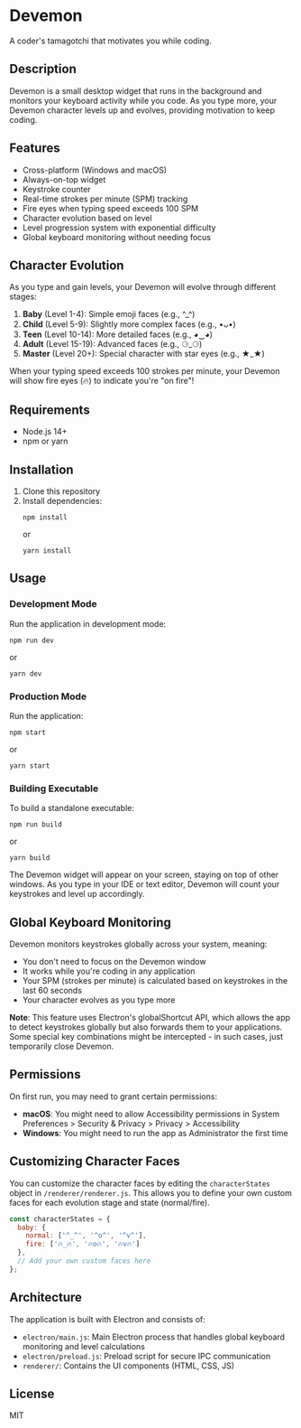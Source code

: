# Devemon

A coder's tamagotchi that motivates you while coding.

## Description

Devemon is a small desktop widget that runs in the background and monitors your keyboard activity while you code. As you type more, your Devemon character levels up and evolves, providing motivation to keep coding.

## Features

- Cross-platform (Windows and macOS)
- Always-on-top widget
- Keystroke counter
- Real-time strokes per minute (SPM) tracking
- Fire eyes when typing speed exceeds 100 SPM
- Character evolution based on level
- Level progression system with exponential difficulty
- Global keyboard monitoring without needing focus

## Character Evolution

As you type and gain levels, your Devemon will evolve through different stages:

1. **Baby** (Level 1-4): Simple emoji faces (e.g., ^_^)
2. **Child** (Level 5-9): Slightly more complex faces (e.g., •ᴗ•)
3. **Teen** (Level 10-14): More detailed faces (e.g., ◕‿◕)
4. **Adult** (Level 15-19): Advanced faces (e.g., ⚆_⚆)
5. **Master** (Level 20+): Special character with star eyes (e.g., ★_★)

When your typing speed exceeds 100 strokes per minute, your Devemon will show fire eyes (🔥) to indicate you're "on fire"!

## Requirements

- Node.js 14+
- npm or yarn

## Installation

1. Clone this repository
2. Install dependencies:
   ```
   npm install
   ```
   or
   ```
   yarn install
   ```

## Usage

### Development Mode

Run the application in development mode:

```
npm run dev
```

or

```
yarn dev
```

### Production Mode

Run the application:

```
npm start
```

or

```
yarn start
```

### Building Executable

To build a standalone executable:

```
npm run build
```

or

```
yarn build
```

The Devemon widget will appear on your screen, staying on top of other windows. As you type in your IDE or text editor, Devemon will count your keystrokes and level up accordingly.

## Global Keyboard Monitoring

Devemon monitors keystrokes globally across your system, meaning:

- You don't need to focus on the Devemon window
- It works while you're coding in any application
- Your SPM (strokes per minute) is calculated based on keystrokes in the last 60 seconds
- Your character evolves as you type more

**Note**: This feature uses Electron's globalShortcut API, which allows the app to detect keystrokes globally but also forwards them to your applications. Some special key combinations might be intercepted - in such cases, just temporarily close Devemon.

## Permissions

On first run, you may need to grant certain permissions:

- **macOS**: You might need to allow Accessibility permissions in System Preferences > Security & Privacy > Privacy > Accessibility
- **Windows**: You might need to run the app as Administrator the first time

## Customizing Character Faces

You can customize the character faces by editing the `characterStates` object in `/renderer/renderer.js`. This allows you to define your own custom faces for each evolution stage and state (normal/fire).

```javascript
const characterStates = {
  baby: {
    normal: ['^_^', '^o^', '^v^'],
    fire: ['🔥_🔥', '🔥o🔥', '🔥v🔥']
  },
  // Add your own custom faces here
};
```

## Architecture

The application is built with Electron and consists of:

- `electron/main.js`: Main Electron process that handles global keyboard monitoring and level calculations
- `electron/preload.js`: Preload script for secure IPC communication
- `renderer/`: Contains the UI components (HTML, CSS, JS)

## License

MIT